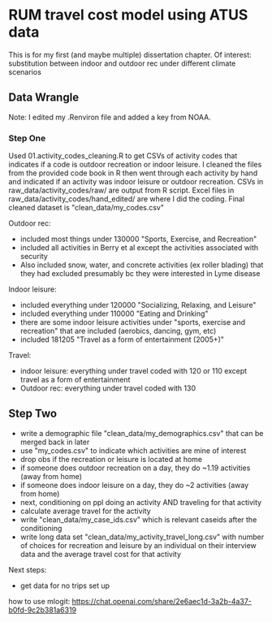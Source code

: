 # RUM travel cost model using ATUS data
This is for my first (and maybe multiple) dissertation chapter. Of interest: substitution between indoor and outdoor rec under different climate scenarios 


## Data Wrangle 

Note: I edited my .Renviron file and added a key from NOAA. 

### Step One
Used 01.activity_codes_cleaning.R to get CSVs of activity codes that indicates if a code is outdoor recreation or indoor leisure. I cleaned the files from the provided code book in R then went through each activity by hand and indicated if an activity was indoor leisure or outdoor recreation. CSVs in raw_data/activity_codes/raw/ are output from R script. Excel files in raw_data/activity_codes/hand_edited/ are where I did the coding. Final cleaned dataset is "clean_data/my_codes.csv"

Outdoor rec: 

- included most things under 130000 "Sports, Exercise, and Recreation"
- included all activities in Berry et al except the activities associated with security
- Also included snow, water, and concrete activities (ex roller blading) that they had excluded presumably bc they were interested in Lyme disease 

Indoor leisure: 

- included everything under 120000 "Socializing, Relaxing, and Leisure"
- included everything under 110000 "Eating and Drinking"
- there are some indoor leisure activities under "sports, exercise and recreation" that are included (aerobics, dancing, gym, etc)
- included 181205 "Travel as a form of entertainment (2005+)"

Travel: 

- indoor leisure: everything under travel coded with 120 or 110 except travel as a form of entertainment
- Outdoor rec: everything under travel coded with 130


## Step Two

- write a demographic file "clean_data/my_demographics.csv" that can be merged back in later 
- use "my_codes.csv" to indicate which activities are mine of interest
- drop obs if the recreation or leisure is located at home
- if someone does outdoor recreation on a day, they do ~1.19 activities (away from home)
- if someone does indoor leisure on a day, they do ~2 activities (away from home)
- next, conditioning on ppl doing an activity AND traveling for that activity
- calculate average travel for the activity
- write "clean_data/my_case_ids.csv" which is relevant caseids after the conditioning 
- write long data set "clean_data/my_activity_travel_long.csv" with number of choices for recreation and leisure by an individual on their interview data and the average travel cost for that activity


Next steps:

- get data for no trips set up

how to use mlogit: https://chat.openai.com/share/2e6aec1d-3a2b-4a37-b0fd-9c2b381a6319




